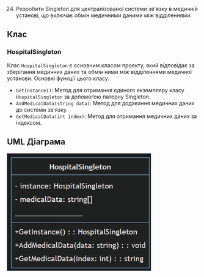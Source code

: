 24. Розробити Singleton для централізованої системи зв'язку в медичній установі, що включає обмін медичними даними між відділеннями.

## Клас

### HospitalSingleton

Клас `HospitalSingleton` є основним класом проекту, який відповідає за зберігання медичних даних та обмін ними між відділеннями медичної установи. Основні функції цього класу:

- `GetInstance()`: Метод для отримання єдиного екземпляру класу `HospitalSingleton` за допомогою патерну Singleton.
- `AddMedicalData(string data)`: Метод для додавання медичних даних до системи зв'язку.
- `GetMedicalData(int index)`: Метод для отримання медичних даних за індексом.

## UML Діаграма

![UML Diagram](https://github.com/Marian-Zharchynskyi/07-signleton-Marian-Zharchynskyi/blob/main/Lab7UML.png)
